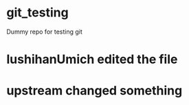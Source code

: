 # git_testing
Dummy repo for testing git
# lushihanUmich edited the file

# upstream changed something

